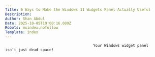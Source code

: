 ```yaml
---
Title: 6 Ways to Make the Windows 11 Widgets Panel Actually Useful
Description: 
Author: Shan Abdul
Date: 2025-10-05T19:00:16.000Z
Robots: noindex,nofollow
Template: index
---
```


                                            Your Windows widget panel isn’t just dead space!
                                        